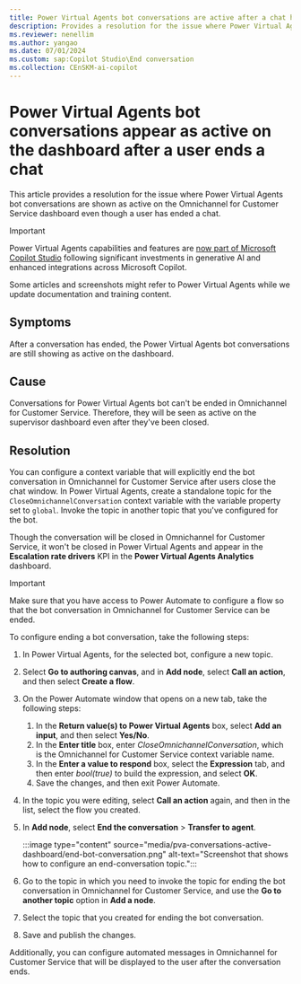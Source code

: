 ```yaml
---
title: Power Virtual Agents bot conversations are active after a chat has ended
description: Provides a resolution for the issue where Power Virtual Agents bot conversations remain active on the Omnichannel for Customer Service dashboard after a user ends a chat.
ms.reviewer: nenellim
ms.author: yangao
ms.date: 07/01/2024
ms.custom: sap:Copilot Studio\End conversation
ms.collection: CEnSKM-ai-copilot
---
```

# Power Virtual Agents bot conversations appear as active on the dashboard after a user ends a chat

This article provides a resolution for the issue where Power Virtual Agents bot conversations are shown as active on the Omnichannel for Customer Service dashboard even though a user has ended a chat.

> [!IMPORTANT]
> Power Virtual Agents capabilities and features are [now part of Microsoft Copilot Studio](https://www.microsoft.com/microsoft-copilot/blog/copilot-studio/microsoft-power-virtual-agents-now-part-of-microsoft-copilot-studio/) following significant investments in generative AI and enhanced integrations across Microsoft Copilot.
>
> Some articles and screenshots might refer to Power Virtual Agents while we update documentation and training content.

## Symptoms

After a conversation has ended, the Power Virtual Agents bot conversations are still showing as active on the dashboard.

## Cause

Conversations for Power Virtual Agents bot can't be ended in Omnichannel for Customer Service. Therefore, they will be seen as active on the supervisor dashboard even after they've been closed.

## Resolution

You can configure a context variable that will explicitly end the bot conversation in Omnichannel for Customer Service after users close the chat window. In Power Virtual Agents, create a standalone topic for the `CloseOmnichannelConversation` context variable with the variable property set to `global`. Invoke the topic in another topic that you've configured for the bot.

Though the conversation will be closed in Omnichannel for Customer Service, it won't be closed in Power Virtual Agents and appear in the **Escalation rate drivers** KPI in the **Power Virtual Agents Analytics** dashboard.

> [!IMPORTANT]
> Make sure that you have access to Power Automate to configure a flow so that the bot conversation in Omnichannel for Customer Service can be ended.

To configure ending a bot conversation, take the following steps:

1. In Power Virtual Agents, for the selected bot, configure a new topic.
2. Select **Go to authoring canvas**, and in **Add node**, select **Call an action**, and then select **Create a flow**.
3. On the Power Automate window that opens on a new tab, take the following steps:
   1. In the **Return value(s) to Power Virtual Agents** box, select **Add an input**, and then select **Yes/No**.
   2. In the **Enter title** box, enter *CloseOmnichannelConversation*, which is the Omnichannel for Customer Service context variable name.
   3. In the **Enter a value to respond** box, select the **Expression** tab, and then enter *bool(true)* to build the expression, and select **OK**.
   4. Save the changes, and then exit Power Automate.

4. In the topic you were editing, select **Call an action** again, and then in the list, select the flow you created.
5. In **Add node**, select **End the conversation** > **Transfer to agent**.

   :::image type="content" source="media/pva-conversations-active-dashboard/end-bot-conversation.png" alt-text="Screenshot that shows how to configure an end-conversation topic.":::

6. Go to the topic in which you need to invoke the topic for ending the bot conversation in Omnichannel for Customer Service, and use the **Go to another topic** option in **Add a node**.
7. Select the topic that you created for ending the bot conversation.
8. Save and publish the changes.

Additionally, you can configure automated messages in Omnichannel for Customer Service that will be displayed to the user after the conversation ends.
